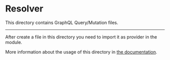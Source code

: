 # Resolver

This directory contains GraphQL Query/Mutation files.

---

After create a file in this directory you need to import it as provider in the module.

More information about the usage of this directory in [the documentation](https://docs.nestjs.com/graphql/resolvers).
